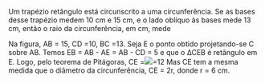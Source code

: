 
Um trapézio retângulo está circunscrito a uma circunferência. Se as bases desse trapézio medem 10 cm e 15 cm, e o lado oblíquo às bases mede 13 cm, então o raio da circunferência, em cm, mede 

Na figura, AB = 15, CD =10, BC =13. Seja E o ponto obtido projetando-se C sobre AB. Temos EB = AB - AE = AB - CD = 5 e que o ∆CEB é retângulo em E. Logo, pelo teorema de Pitágoras, CE =![](https://estrategia-prod-questoes.s3.amazonaws.com/images/60E353E4-5DFE-B1B3-C122-34F63E5C2786/60E353E4-5DFE-B1B3-C122-34F63E5C2786-400.png)=12 Mas CE tem a mesma medida que o diâmetro da circunferência, CE = 2r, donde r = 6 cm.

